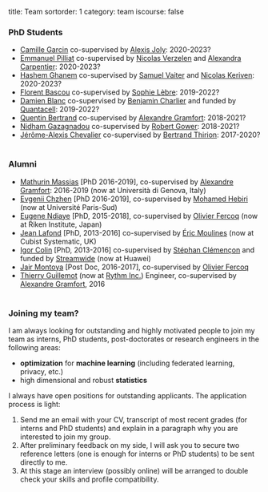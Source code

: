title: Team
sortorder: 1
category: team
iscourse: false

### PhD Students

- [Camille Garcin](https://garcinc.github.io/Camille-Garcin/) co-supervised by [Alexis Joly](http://www-sop.inria.fr/members/Alexis.Joly/wiki/pmwiki.php): 2020-2023?
- [Emmanuel Pilliat](https://epilliat.github.io/Page-perso/) co-supervised by [Nicolas Verzelen](http://nicolas.verzelen.free.fr/) and [Alexandra Carpentier](https://sites.google.com/site/alexandracarpentierresearch/http://nicolas.verzelen.free.fr/): 2020-2023?
- [Hashem Ghanem](???) co-supervised by [Samuel Vaiter](https://samuelvaiter.com/) and [Nicolas Keriven](https://nkeriven.github.io/): 2020-2023?
- [Florent Bascou](https://bascouflorent.github.io) co-supervised by [Sophie Lèbre](http://www.univ-montp3.fr/miap/~lebre/): 2019-2022?
- [Damien Blanc](https://www.quantacell.com/about/) co-supervised by [Benjamin Charlier](https://imag.umontpellier.fr/~charlier/index.php?page=index) and funded by [Quantacell](https://www.quantacell.com/): 2019-2022?
- [Quentin Bertrand](https://qb3.github.io/) co-supervised by [Alexandre Gramfort](http://alexandre.gramfort.net/): 2018-2021?
- [Nidham Gazagnadou](https://ngazagna.github.io/) co-supervised by [Robert Gower](https://perso.telecom-paristech.fr/rgower/): 2018-2021?
- [Jérôme-Alexis Chevalier](https://team.inria.fr/parietal/team-members/jerome-alexis-chevalier/) co-supervised by [Bertrand Thirion](https://team.inria.fr/parietal/team-members/bertrand-thirions-page/): 2017-2020?
<br/><br/>


### Alumni
- [Mathurin Massias](https://mathurinm.github.io) [PhD 2016-2019], co-supervised by [Alexandre Gramfort](http://alexandre.gramfort.net/): 2016-2019 (now at Università di Genova, Italy)
- [Evgenii Chzhen](https://echzhen.com/) [PhD 2016-2019], co-supervised by [Mohamed Hebiri](http://perso-math.univ-mlv.fr/users/hebiri.mohamed/) (now at Université Paris-Sud)
- [Eugene Ndiaye](https://eugenendiaye.github.io/) [PhD, 2015-2018], co-supervised by [Olivier Fercoq](http://perso.telecom-paristech.fr/~ofercoq/) (now at Riken Institute, Japan)
- [Jean Lafond](http://perso.telecom-paristech.fr/~lafond/) [PhD, 2013-2016]  co-supervised by [Éric Moulines](http://perso.telecom-paristech.fr/~moulines/) (now at Cubist Systematic, UK)
- [Igor Colin](http://perso.telecom-paristech.fr/~colin) [PhD, 2013-2016] co-supervised by [Stéphan Clémençon](http://perso.telecom-paristech.fr/~clemenco/) and funded by [Streamwide](http://www.streamwide.com/) (now at Huawei)
- [Jair Montoya](http://google.com) [Post Doc, 2016-2017], co-supervised by [Olivier Fercoq](http://perso.telecom-paristech.fr/~ofercoq/)
- [Thierry Guillemot](https://github.com/tguillemot) (now at [Rythm Inc.](https://dreem.com/fr/)) Engineer, co-supervised by [Alexandre Gramfort](http://alexandre.gramfort.net/), 2016<br/><br/>

### Joining my team?
I am always looking for outstanding and highly motivated people to join my team as interns, PhD students, post-doctorates or research engineers in the following areas:

- **optimization** for **machine learning** (including federated learning, privacy, etc.)
- high dimensional and robust **statistics**


I always have open positions for outstanding applicants.
The application process is light:

1. Send me an email with your CV, transcript of most recent grades (for interns and PhD students) and explain in a paragraph why you are interested to join my group.
2. After preliminary feedback on my side, I will ask you to secure two reference letters (one is enough for interns or PhD students) to be sent directly to me.
3. At this stage an interview (possibly online) will be arranged to double check your skills and profile compatibility.
